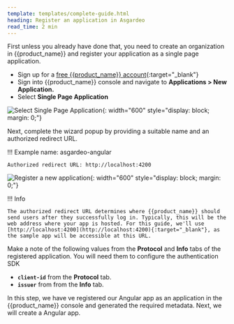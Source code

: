 ```yaml
---
template: templates/complete-guide.html
heading: Register an application in Asgardeo
read_time: 2 min
---
```


First unless you already have done that, you need to create an organization in {{product_name}} and register your application as a single page application.

* Sign up for a [free {{product_name}} account](https://wso2.com/asgardeo/docs/get-started/create-asgardeo-account/){:target="_blank"}
* Sign into {{product_name}} console and navigate to **Applications > New Application.**
* Select **Single Page Application**

![Select Single Page Application]({{base_path}}/complete-guides/angular/assets/img/image5.png){: width="600" style="display: block; margin: 0;"}  
  
Next, complete the wizard popup by providing a suitable name and an authorized redirect URL.

!!! Example
    name: asgardeo-angular
    
    Authorized redirect URL: http://localhost:4200

![Register a new application]({{base_path}}/complete-guides/angular/assets/img/image8.png){: width="600" style="display: block; margin: 0;"}

!!! Info

    The authorized redirect URL determines where {{product_name}} should send users after they successfully log in. Typically, this will be the web address where your app is hosted. For this guide, we'll use [http://localhost:4200](http://localhost:4200){:target="_blank"}, as the sample app will be accessible at this URL.

Make a note of the following values from the **Protocol** and **Info** tabs of the registered application. You will need them to configure the authentication SDK

- **`client-id`** from the **Protocol** tab. 
- **`issuer`** from from the **Info** tab.


In this step, we have ve registered our Angular app as an application in the {{product_name}} console and generated the required metadata. Next, we will create a Angular app.
